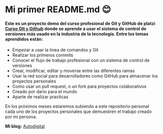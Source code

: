 # Mi primer README.md 😊

#### Este es un proyecto demo del curso profesional de Git y GitHub de platzi [Curso GIt y Github](https://platzi.com/cursos/git-github/ "Curso GIt y Github") donde se aprende a usar el sistema de control de versiones más usado en la industria de la tecnología. Entre los temas aprendidos están:
* Empezar a usar la linea de comandos y Git 
* Realizar los primeros commits 
*  Conocer el flujo de trabajo profesional con un sistema de control de versiones
* Crear, modificar, editar y moverse entre las diferentes ramas 
*  Usar la red social para desarrolladores como GitHub para almacenar los proyectos personales
*  Como usar un pull request, o un fork para proyectos colaborativos
* Creado por dario para el mundo
* Aparte de realizar practicas

En los próximos meses estaremos subiendo a este repositorio personal cada uno de los proyectos personales que demuestren el trabajo creado por mi persona.

**Mi blog:** [Autodigital](https://www.facebook.com/AutoDigital-108078570980305 "Autodigital")
